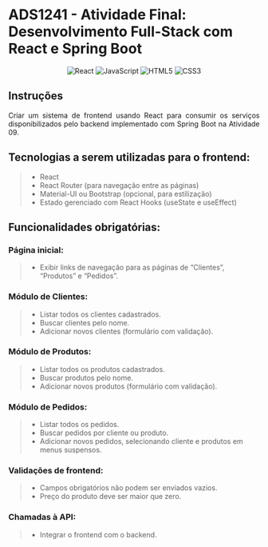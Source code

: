 # ADS1241 - Atividade Final: Desenvolvimento Full-Stack com React e Spring Boot

<div align="center">

![React](https://img.shields.io/badge/react-%2320232a.svg?style=for-the-badge&logo=react&logoColor=%2361DAFB)
![JavaScript](https://img.shields.io/badge/javascript-%23323330.svg?style=for-the-badge&logo=javascript&logoColor=%23F7DF1E)
![HTML5](https://img.shields.io/badge/html5-%23E34F26.svg?style=for-the-badge&logo=html5&logoColor=white)
![CSS3](https://img.shields.io/badge/css3-%231572B6.svg?style=for-the-badge&logo=css3&logoColor=white)

</div>

## Instruções

<p align="justify">
Criar um sistema de frontend usando React para consumir os serviços disponibilizados pelo backend implementado com Spring Boot na <a href="https://github.com/richardeveloper/crud-spring-boot" style="text-decoration: none;">Atividade 09</a>.
</p>

## Tecnologias a serem utilizadas para o frontend:

> - React
> - React Router (para navegação entre as páginas)
> - Material-UI ou Bootstrap (opcional, para estilização)
> - Estado gerenciado com React Hooks (useState e useEffect)

## Funcionalidades obrigatórias:

### Página inicial:

> - Exibir links de navegação para as páginas de “Clientes”, “Produtos” e “Pedidos”.

### Módulo de Clientes:

> - Listar todos os clientes cadastrados.
> - Buscar clientes pelo nome.
> - Adicionar novos clientes (formulário com validação).

### Módulo de Produtos:

> - Listar todos os produtos cadastrados.
> - Buscar produtos pelo nome.
> - Adicionar novos produtos (formulário com validação).

### Módulo de Pedidos:
> - Listar todos os pedidos.
> - Buscar pedidos por cliente ou produto.
> - Adicionar novos pedidos, selecionando cliente e produtos em menus suspensos.

### Validações de frontend:

> - Campos obrigatórios não podem ser enviados vazios.
> - Preço do produto deve ser maior que zero.

### Chamadas à API:

> - Integrar o frontend com o backend.
